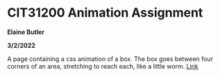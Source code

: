 # CIT31200 Animation Assignment
 **Elaine Butler**

**3/2/2022**

A page containing a css animation of a box. The box goes between four corners of an area, stretching to reach each, like a little worm. [Link]()
